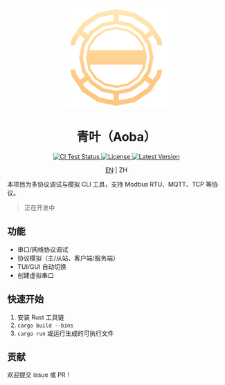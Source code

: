 <p align="center">
  <img src="./res/logo.png" alt="Aoba Logo" width="240" />
</p>

<p align="center">
  <h1 align="center">
    青叶（Aoba）
  </h1>
</p>

<p align="center">
  <a href="https://github.com/celestia-island/aoba/actions/workflows/e2e-tests.yml">
    <img src="https://img.shields.io/github/actions/workflow/status/celestia-island/aoba/e2e-tests.yml?branch=master&label=CI&logo=github" alt="CI Test Status" />
  </a>
  <a href="https://github.com/celestia-island/aoba/blob/master/LICENSE">
    <img src="https://img.shields.io/github/license/celestia-island/aoba?color=blue" alt="License" />
  </a>
  <a href="https://github.com/celestia-island/aoba/releases/latest">
    <img src="https://img.shields.io/github/v/tag/celestia-island/aoba?label=version&sort=semver" alt="Latest Version" />
  </a>
</p>

<p align="center">
  <a href="./README.md">EN</a> | ZH
</p>

本项目为多协议调试与模拟 CLI 工具，支持 Modbus RTU、MQTT、TCP 等协议。

> 正在开发中

## 功能

- 串口/网络协议调试
- 协议模拟（主/从站、客户端/服务端）
- TUI/GUI 自动切换
- 创建虚拟串口

## 快速开始

1. 安装 Rust 工具链
2. `cargo build --bins`
3. `cargo run` 或运行生成的可执行文件

## 贡献

欢迎提交 issue 或 PR！

